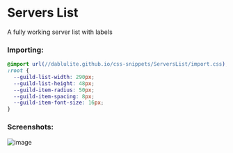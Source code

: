 # Servers List
A fully working server list with labels

### Importing:
```css
@import url(//dablulite.github.io/css-snippets/ServersList/import.css);
:root {
  --guild-list-width: 290px;
  --guild-list-height: 48px;
  --guild-item-radius: 50px;
  --guild-item-spacing: 8px;
  --guild-item-font-size: 16px;
}
```

### Screenshots:
![image](https://github.com/DaBluLite/css-snippets/assets/73998678/c61e6921-c20b-40cf-a5aa-fb42833f30e4)
